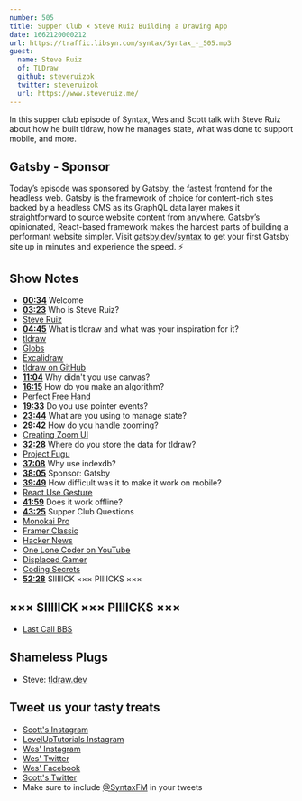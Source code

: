 ```yaml
---
number: 505
title: Supper Club × Steve Ruiz Building a Drawing App
date: 1662120000212
url: https://traffic.libsyn.com/syntax/Syntax_-_505.mp3
guest:
  name: Steve Ruiz
  of: TLDraw
  github: steveruizok
  twitter: steveruizok
  url: https://www.steveruiz.me/
---
```


In this supper club episode of Syntax, Wes and Scott talk with Steve Ruiz about how he built tldraw, how he manages state, what was done to support mobile, and more.

## Gatsby - Sponsor

Today’s episode was sponsored by Gatsby, the fastest frontend for the headless web. Gatsby is the framework of choice for content-rich sites backed by a headless CMS as its GraphQL data layer makes it straightforward to source website content from anywhere. Gatsby’s opinionated, React-based framework makes the hardest parts of building a performant website simpler. Visit [gatsby.dev/syntax](https://gatsby.dev/syntaxfm) to get your first Gatsby site up in minutes and experience the speed. ⚡️

## Show Notes

- **[00:34](#t=00:34)** Welcome
- **[03:23](#t=03:23)** Who is Steve Ruiz?
- [Steve Ruiz](https://www.steveruiz.me/)
- **[04:45](#t=04:45)** What is tldraw and what was your inspiration for it?
- [tldraw](https://www.tldraw.com)
- [Globs](https://www.globs.design)
- [Excalidraw](https://excalidraw.com)
- [tldraw on GitHub](https://github.com/tldraw/tldraw)
- **[11:04](#t=11:04)** Why didn't you use canvas?
- **[16:15](#t=16:15)** How do you make an algorithm?
- [Perfect Free Hand](https://github.com/steveruizok/perfect-freehand)
- **[19:33](#t=19:33)** Do you use pointer events?
- **[23:44](#t=23:44)** What are you using to manage state?
- **[29:42](#t=29:42)** How do you handle zooming?
- [Creating Zoom UI](https://www.steveruiz.me/posts/zoom-ui)
- **[32:28](#t=32:28)** Where do you store the data for tldraw?
- [Project Fugu](https://developers.google.com/codelabs/project-fugu#0)
- **[37:08](#t=37:08)** Why use indexdb?
- **[38:05](#t=38:05)** Sponsor: Gatsby
- **[39:49](#t=39:49)** How difficult was it to make it work on mobile?
- [React Use Gesture](https://www.npmjs.com/package/react-use-gesture)
- **[41:59](#t=41:59)** Does it work offline?
- **[43:25](#t=43:25)** Supper Club Questions
- [Monokai Pro](https://monokai.pro)
- [Framer Classic](https://classic.framerbook.com)
- [Hacker News](https://news.ycombinator.com)
- [One Lone Coder on YouTube](https://www.youtube.com/c/javidx9)
- [Displaced Gamer](https://www.youtube.com/channel/UCWoSKWs8h6lFdiEDAjuIfpA)
- [Coding Secrets](https://www.youtube.com/c/CodingSecrets)
- **[52:28](#t=52:28)** SIIIIICK ××× PIIIICKS ×××

## ××× SIIIIICK ××× PIIIICKS ×××

- [Last Call BBS](https://store.steampowered.com/app/1511780/Last_Call_BBS/)

## Shameless Plugs

- Steve: [tldraw.dev](https://www.tldraw.dev)

## Tweet us your tasty treats

- [Scott's Instagram](https://www.instagram.com/stolinski/)
- [LevelUpTutorials Instagram](https://www.instagram.com/LevelUpTutorials/)
- [Wes' Instagram](https://www.instagram.com/wesbos/)
- [Wes' Twitter](https://twitter.com/wesbos)
- [Wes' Facebook](https://www.facebook.com/wesbos.developer)
- [Scott's Twitter](https://twitter.com/stolinski)
- Make sure to include [@SyntaxFM](https://twitter.com/SyntaxFM) in your tweets
